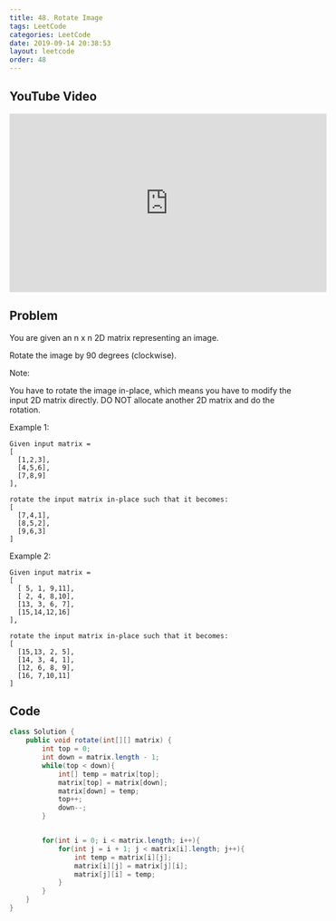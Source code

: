 ```yaml
---
title: 48. Rotate Image
tags: LeetCode
categories: LeetCode
date: 2019-09-14 20:38:53
layout: leetcode
order: 48
---
```


## YouTube Video

<iframe width="560" height="315" src="https://www.youtube.com/embed/E4r9z6kMjPU" frameborder="0" allow="accelerometer; autoplay; encrypted-media; gyroscope; picture-in-picture" allowfullscreen></iframe>

## Problem

You are given an n x n 2D matrix representing an image.

Rotate the image by 90 degrees (clockwise).

Note:

You have to rotate the image in-place, which means you have to modify the input 2D matrix directly. DO NOT allocate another 2D matrix and do the rotation.

Example 1:

```
Given input matrix =
[
  [1,2,3],
  [4,5,6],
  [7,8,9]
],

rotate the input matrix in-place such that it becomes:
[
  [7,4,1],
  [8,5,2],
  [9,6,3]
]
```

Example 2:

```
Given input matrix =
[
  [ 5, 1, 9,11],
  [ 2, 4, 8,10],
  [13, 3, 6, 7],
  [15,14,12,16]
],

rotate the input matrix in-place such that it becomes:
[
  [15,13, 2, 5],
  [14, 3, 4, 1],
  [12, 6, 8, 9],
  [16, 7,10,11]
]
```

## Code

```java
class Solution {
    public void rotate(int[][] matrix) {
        int top = 0;
        int down = matrix.length - 1;
        while(top < down){
            int[] temp = matrix[top];
            matrix[top] = matrix[down];
            matrix[down] = temp;
            top++;
            down--;
        }


        for(int i = 0; i < matrix.length; i++){
            for(int j = i + 1; j < matrix[i].length; j++){
                int temp = matrix[i][j];
                matrix[i][j] = matrix[j][i];
                matrix[j][i] = temp;
            }
        }
    }
}
```
